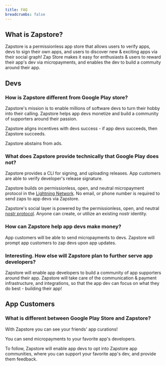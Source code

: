 ```yaml
---
title: FAQ
breadcrumbs: false
---
```


## What is Zapstore?

Zapstore is a permissionless app store that allows users to verify apps, devs to sign their own apps, and users to discover new & exciting apps via their social graph! Zap Store makes it easy for enthusiasts & users to reward their app's dev via micropayments, and enables the dev to build a commuity around their app. 


## Devs

### How is Zapstore different from Google Play store?
Zapstore's mission is to enable millions of software devs to turn their hobby into their calling. Zapstore helps app devs monetize and build a community of supporters around their passion. 

Zapstore aligns incentives with devs success - if app devs succeeds, then Zapstore succeeds. 

Zapstore abstains from ads.

### What does Zapstore provide technically that Google Play does not?

Zapstore provides a CLI for signing, and uploading releases. App customers are able to verify developer's release signature.

Zapstore builds on permissionless, open, and neutral micropayment protocol in the [Lightning Network]([url](https://lightning.network/)). No email, or phone number is required to send zaps to app devs via Zapstore.

Zapstore's social layer is powered by the permissionless, open, and neutral [nostr protocol]([url](https://fiatjaf.com/nostr.html)). Anyone can create, or utilize an existing nostr identity. 

### How can Zapstore help app devs make money?
App customers will be able to send micropayments to devs. Zapstore will prompt app customers to zap devs upon app updates.

### Interesting. How else will Zapstore plan to further serve app developers?
Zapstore will enable app developers to build a community of app supporters around their app. Zapstore will take care of the communication & payment infrastructure, and integrations, so that the app dev can focus on what they do best - building their app!

## App Customers

### What is different between Google Play Store and Zapstore?
With Zapstore you can see your friends' app curations! 

You can send micropayments to your favorite app's developers.

To follow, Zapstore will enable app devs to opt into Zapstore app communities, where you can support your favorite app's dev, and provide them feedback.

